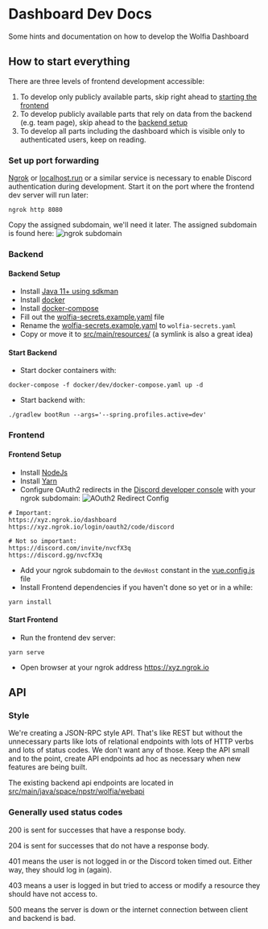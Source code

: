 # Dashboard Dev Docs

Some hints and documentation on how to develop the Wolfia Dashboard

## How to start everything

There are three levels of frontend development accessible:
1. To develop only publicly available parts, skip right ahead to [starting the frontend](#start-frontend)
2. To develop publicly available parts that rely on data from the backend (e.g. team page), skip ahead to the [backend setup](#backend-setup)
3. To develop all parts including the dashboard which is visible only to authenticated users, keep on reading.

### Set up  port forwarding
[Ngrok](https://ngrok.com/) or [localhost.run](https://localhost.run/) or a similar service is necessary to enable
Discord authentication during development.
Start it on the port where the frontend dev server will run later:
```
ngrok http 8080
```
Copy the assigned subdomain, we'll need it later. The assigned subdomain is found here:
![ngrok subdomain](https://i.imgur.com/0DB8TjW.png)

### Backend

#### Backend Setup
- Install [Java 11+ using sdkman](https://sdkman.io/)
- Install [docker](https://docs.docker.com/engine/install/)
- Install [docker-compose](https://docs.docker.com/compose/install/)
- Fill out the [wolfia-secrets.example.yaml](../wolfia-secrets.example.yaml) file
- Rename the [wolfia-secrets.example.yaml](../wolfia-secrets.example.yaml) to `wolfia-secrets.yaml`
- Copy or move it to [src/main/resources/](../src/main/resources) (a symlink is also a great idea)


#### Start Backend
- Start docker containers with:
```shell script
docker-compose -f docker/dev/docker-compose.yaml up -d
```
- Start backend with:
```shell script
./gradlew bootRun --args='--spring.profiles.active=dev'
```


### Frontend

#### Frontend Setup
- Install [NodeJs](https://nodejs.org)
- Install [Yarn](https://classic.yarnpkg.com/en/docs/install)
- Configure OAuth2 redirects in the [Discord developer console](https://discord.com/developers/applications) with your
ngrok subdomain:
![AOuth2 Redirect Config](https://i.imgur.com/ISnzOgq.png)
```
# Important:
https://xyz.ngrok.io/dashboard
https://xyz.ngrok.io/login/oauth2/code/discord

# Not so important:
https://discord.com/invite/nvcfX3q
https://discord.gg/nvcfX3q
```
- Add your ngrok subdomain to the `devHost` constant in the [vue.config.js](./vue.config.js) file
- Install Frontend dependencies if you haven't done so yet or in a while:
```shell script
yarn install
```

#### Start Frontend
- Run the frontend dev server:
```shell script
yarn serve
```
- Open browser at your ngrok address https://xyz.ngrok.io


## API

### Style

We're creating a JSON-RPC style API.
That's like REST but without the unnecessary parts like lots of relational endpoints with lots of HTTP verbs and lots of
status codes. We don't want any of those. Keep the API small and to the point, create API endpoints ad hoc as necessary
when new features are being built.

The existing backend api endpoints are located in [src/main/java/space/npstr/wolfia/webapi](../src/main/java/space/npstr/wolfia/webapi)

### Generally used status codes

200 is sent for successes that have a response body.

204 is sent for successes that do not have a response body.

401 means the user is not logged in or the Discord token timed out. Either way, they should log in (again).

403 means a user is logged in but tried to access or modify a resource they should have not access to.

500 means the server is down or the internet connection between client and backend is bad.
